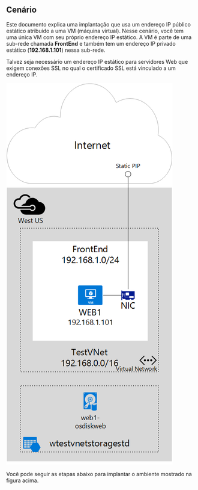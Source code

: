 ## <a name="scenario"></a>Cenário
Este documento explica uma implantação que usa um endereço IP público estático atribuído a uma VM (máquina virtual). Nesse cenário, você tem uma única VM com seu próprio endereço IP estático. A VM é parte de uma sub-rede chamada **FrontEnd** e também tem um endereço IP privado estático (**192.168.1.101**) nessa sub-rede.

Talvez seja necessário um endereço IP estático para servidores Web que exigem conexões SSL no qual o certificado SSL está vinculado a um endereço IP. 

![DESCRIÇÃO DA IMAGEM](./media/virtual-network-deploy-static-pip-scenario-include/figure1.png)

Você pode seguir as etapas abaixo para implantar o ambiente mostrado na figura acima.



<!--HONumber=Nov16_HO3-->


